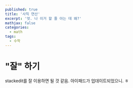 ```yaml
---
published: true
title: '사칙 연산'
excerpt: '엇. 나 이거 할 줄 아는 데 왜?'
mathjax: false
categories:
  - math
tags:
  - 수학
---
```

# "잘" 하기

stackedit를 잘 이용하면 될 것 같음. 아이패드가 업데이트되었으니. ㅎ

<!--stackedit_data:
eyJoaXN0b3J5IjpbOTY3NDE3MTczLDEwMjA2OTM2LC0xNzgzMz
M4ODc1LDE5MzY4Nzc5MzldfQ==
-->
